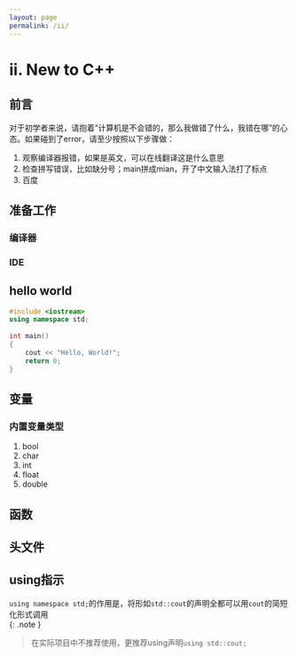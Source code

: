 ```yaml
---
layout: page
permalink: /ii/
---
```


# ii. New to C++

## 前言

对于初学者来说，请抱着“计算机是不会错的，那么我做错了什么，我错在哪”的心态。如果碰到了error，请至少按照以下步骤做：
1. 观察编译器报错，如果是英文，可以在线翻译这是什么意思
2. 检查拼写错误，比如缺分号；main拼成mian，开了中文输入法打了标点
3. 百度

## 准备工作

### 编译器

### IDE

## hello world
```cpp
#include <iostream>
using namespace std;
 
int main() 
{
    cout << "Hello, World!";
    return 0;
}
```

## 变量

### 内置变量类型

1. bool
2. char
3. int
4. float
5. double

## 函数

## 头文件

## using指示

`using namespace std;`的作用是，将形如`std::cout`的声明全都可以用`cout`的简短化形式调用  
{: .note }
> 在实际项目中不推荐使用，更推荐using声明`using std::cout;`